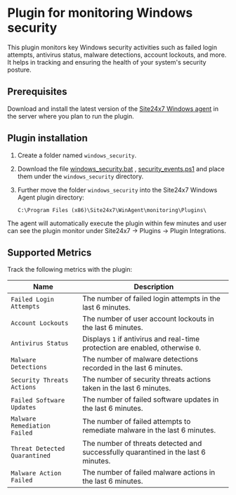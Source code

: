 # Plugin for monitoring Windows security

This plugin monitors key Windows security activities such as failed login attempts, antivirus status, malware detections, account lockouts, and more. It helps in tracking and ensuring the health of your system's security posture.

## **Prerequisites**

Download and install the latest version of the [Site24x7 Windows agent](https://www.site24x7.com/app/client#/admin/inventory/add-monitor) in the server where you plan to run the plugin.

## **Plugin installation**

1. Create a folder named `windows_security`.

2. Download the file [windows_security.bat](https://github.com/site24x7/plugins/blob/master/windows_security/windows_security.bat) , [security_events.ps1](https://github.com/site24x7/plugins/blob/master/windows_security/security_events.ps1) and place them under the `windows_security` directory.

3. Further move the folder `windows_security` into the Site24x7 Windows Agent plugin directory:
    ```
    C:\Program Files (x86)\Site24x7\WinAgent\monitoring\Plugins\
    ```
The agent will automatically execute the plugin within few minutes and user can see the plugin monitor under Site24x7 -> Plugins -> Plugin Integrations.
  
## Supported Metrics

Track the following metrics with the plugin:

| Name                         | Description                                                                                      |
|------------------------------|--------------------------------------------------------------------------------------------------|
| `Failed Login Attempts`       | The number of failed login attempts in the last 6 minutes.                                        |
| `Account Lockouts`            | The number of user account lockouts in the last 6 minutes.                                       |
| `Antivirus Status`            | Displays `1` if antivirus and real-time protection are enabled, otherwise `0`.                    |
| `Malware Detections`          | The number of malware detections recorded in the last 6 minutes.                                 |
| `Security Threats Actions`    | The number of security threats actions taken in the last 6 minutes.                              |
| `Failed Software Updates`     | The number of failed software updates in the last 6 minutes.                                     |
| `Malware Remediation Failed`  | The number of failed attempts to remediate malware in the last 6 minutes.        |
| `Threat Detected Quarantined` | The number of threats detected and successfully quarantined in the last 6 minutes.|
| `Malware Action Failed`       | The number of failed malware actions in the last 6 minutes.                      |
